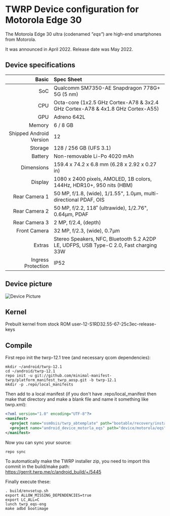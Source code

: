 # TWRP Device configuration for Motorola Edge 30

The Motorola Edge 30 ultra (codenamed _"eqs"_) are high-end smartphones from Motorola.

It was announced in April 2022. Release date was May 2022.

## Device specifications

Basic   | Spec Sheet
-------:|:-------------------------
SoC     | Qualcomm SM7350-AE Snapdragon 778G+ 5G (5 nm)
CPU     | Octa-core (1x2.5 GHz Cortex-A78 & 3x2.4 GHz Cortex-A78 & 4x1.8 GHz Cortex-A55)
GPU     | Adreno 642L
Memory  | 6 / 8 GB
Shipped Android Version | 12
Storage | 128 / 256 GB (UFS 3.1)
Battery | Non-removable Li-Po 4020 mAh
Dimensions | 159.4 x 74.2 x 6.8 mm (6.28 x 2.92 x 0.27 in)
Display | 1080 x 2400 pixels, AMOLED, 1B colors, 144Hz, HDR10+, 950 nits (HBM)
Rear Camera 1 | 50 MP, f/1.8, (wide), 1/1.55", 1.0µm, multi-directional PDAF, OIS
Rear Camera 2 | 50 MP, f/2.2, 118˚ (ultrawide), 1/2.76", 0.64µm, PDAF
Rear Camera 3 | 2 MP, f/2.4, (depth)
Front Camera | 32 MP, f/2.3, (wide), 0.7µm
Extras | Stereo Speakers, NFC, Bluetooth 5.2 A2DP LE, UDFPS, USB Type-C 2.0, Fast charging 33W
Ingress Protection | IP52

## Device picture

![Device Picture](https://motorolaau.vtexassets.com/arquivos/ids/156289/Motorola-edge-30-pdp-render-Silence-12-bcxm87y2.png)

## Kernel

Prebuilt kernel from stock ROM user-12-S1RD32.55-67-25c3ec-release-keys

## Compile

First repo init the twrp-12.1 tree (and necessary qcom dependencies):

```
mkdir ~/android/twrp-12.1
cd ~/android/twrp-12.1
repo init -u git://github.com/minimal-manifest-twrp/platform_manifest_twrp_aosp.git -b twrp-12.1
mkdir -p .repo/local_manifests
```

Then add to a local manifest (if you don't have .repo/local_manifest then make that directory and make a blank file and name it something like twrp.xml):

```xml
<?xml version="1.0" encoding="UTF-8"?>
<manifest>
  <project name="osm0sis/twrp_abtemplate" path="bootable/recovery/installer" remote="github" revision="master"/>
  <project name="android_device_motorla_eqs" path="device/motorola/eqs" remote="TeamWin" revision="android-12.1"/>
</manifest>
```

Now you can sync your source:

```
repo sync
```

To automatically make the TWRP installer zip, you need to import this commit in the build/make path: https://gerrit.twrp.me/c/android_build/+/5445

Finally execute these:

```
. build/envsetup.sh
export ALLOW_MISSING_DEPENDENCIES=true
export LC_ALL=C
lunch twrp_eqs-eng
make adbd bootimage
```
